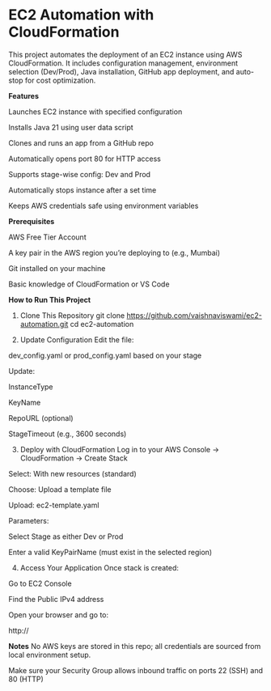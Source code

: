 #  EC2 Automation with CloudFormation
This project automates the deployment of an EC2 instance using AWS CloudFormation. 
It includes configuration management, environment selection (Dev/Prod), Java installation, GitHub app deployment, and auto-stop for cost optimization.

**Features**

Launches EC2 instance with specified configuration

Installs Java 21 using user data script

Clones and runs an app from a GitHub repo

Automatically opens port 80 for HTTP access

Supports stage-wise config: Dev and Prod

Automatically stops instance after a set time

Keeps AWS credentials safe using environment variables

**Prerequisites**

AWS Free Tier Account

A key pair in the AWS region you’re deploying to (e.g., Mumbai)

Git installed on your machine

Basic knowledge of CloudFormation or VS Code

 **How to Run This Project**
 
1. Clone This Repository
git clone https://github.com/vaishnaviswami/ec2-automation.git
cd ec2-automation

2. Update Configuration
Edit the file:

dev_config.yaml or prod_config.yaml based on your stage

Update:

InstanceType

KeyName

RepoURL (optional)

StageTimeout (e.g., 3600 seconds)

3. Deploy with CloudFormation
Log in to your AWS Console → CloudFormation → Create Stack

Select: With new resources (standard)

Choose: Upload a template file

Upload: ec2-template.yaml

Parameters:

Select Stage as either Dev or Prod

Enter a valid KeyPairName (must exist in the selected region)

4. Access Your Application
Once stack is created:

Go to EC2 Console

Find the Public IPv4 address

Open your browser and go to:

http://<public-ip>

**Notes**
No AWS keys are stored in this repo; all credentials are sourced from local environment setup.

Make sure your Security Group allows inbound traffic on ports 22 (SSH) and 80 (HTTP)

